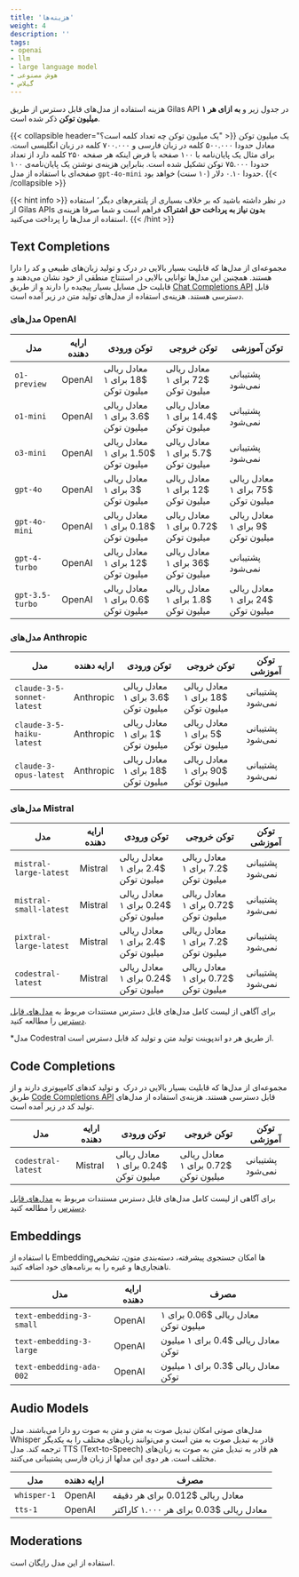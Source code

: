 ```yaml
---
title: 'هزینه‌ها'
weight: 4
description: ''
tags:
- openai
- llm
- large language model
- هوش مصنوعی
- گیلاس
---
```




هزینه استفاده از مدل‌های قابل دسترس از طریق Gilas API در جدول زیر و **به ازای هر ۱ میلیون توکن** ذکر شده است.  

{{< collapsible header="یک میلیون توکن چه تعداد کلمه است؟" >}}
یک میلیون توکن معادل حدودا ۵۰۰.۰۰۰ کلمه در زبان فارسی و ۷۰۰.۰۰۰ کلمه در زبان انگلیسی است. برای مثال یک پایان‌نامه با ۱۰۰ صفحه با فرض اینکه هر صفحه ۲۵۰ کلمه دارد از تعداد حدودا ۷۵.۰۰۰ توکن تشکیل شده است. بنابراین هزینه‌ی نوشتن یک پایان‌نامه‌ی ۱۰۰ صفحه‌ای با استفاده از مدل‌ `gpt-4o-mini`   حدودا ۰.۱۰ دلار (۱۰ سنت) خواهد بود.
{{< /collapsible >}}


{{< hint info >}}
در نظر داشته باشید که بر خلاف بسیاری از پلتفرم‌های دیگر٬ استفاده از Gilas APIs **بدون نیاز به پرداخت حق اشتراک** فراهم است و شما صرفا هزینه‌ی استفاده از مدل‌ها را پرداخت می‌کنید.
{{< /hint >}}


## Text Completions

مجموعه‌ای از مدل‌ها که قابلیت بسیار بالایی در درک و تولید زبان‌های طبیعی و کد را دارا هستند. همچنین این مدل‌ها توانایی بالایی در استنتاج منطقی از خود نشان می‌دهند و قابلیت حل مسایل بسیار پیچیده را دارند  و از طریق [Chat Completions API](/apis/chat-completions) قابل دسترسی هستند. هزینه‌ی استفاده از مدل‌های تولید متن در زیر آمده است.


### **مدل‌های OpenAI**
 مدل | ارایه دهنده | توکن ورودی | توکن خروجی | توکن آموزشی
---|----------|-----|-----|-----
`o1-preview`	 | OpenAI |  معادل ریالی $18  برای ۱ میلیون توکن | معادل ریالی $72 برای ۱ میلیون توکن  | پشتیبانی نمی‌شود
`o1-mini`	 | OpenAI | معادل ریالی $3.6 برای ۱ میلیون توکن | معادل ریالی $14.4 برای ۱ میلیون توکن | پشتیبانی نمی‌شود
`o3-mini`	 | OpenAI | معادل ریالی $1.50 برای ۱ میلیون توکن | معادل ریالی $5.7 برای ۱ میلیون توکن | پشتیبانی نمی‌شود
`gpt-4o`	 | OpenAI | معادل ریالی $3 برای ۱ میلیون توکن | معادل ریالی $12 برای ۱ میلیون توکن | معادل ریالی $75 برای ۱ میلیون توکن
`gpt-4o-mini`	 | OpenAI | معادل ریالی $0.18 برای ۱ میلیون توکن | معادل ریالی $0.72 برای ۱ میلیون توکن | معادل ریالی $9 برای ۱ میلیون توکن
`gpt-4-turbo`	 | OpenAI | معادل ریالی $12 برای ۱ میلیون توکن | معادل ریالی $36 برای ۱ میلیون توکن | پشتیبانی نمی‌شود
`gpt-3.5-turbo` | OpenAI | معادل ریالی $0.6 برای ۱ میلیون توکن | معادل ریالی $1.8 برای ۱ میلیون توکن | معادل ریالی $24 برای ۱ میلیون توکن

### **مدل‌های Anthropic**

 مدل | ارایه دهنده | توکن ورودی | توکن خروجی | توکن آموزشی
---|----------|-----|-----|-----
`claude-3-5-sonnet-latest`	 | Anthropic | معادل ریالی $3.6 برای ۱ میلیون توکن | معادل ریالی $18 برای ۱ میلیون توکن | پشتیبانی نمی‌شود
`claude-3-5-haiku-latest`	 | Anthropic | معادل ریالی $1 برای ۱ میلیون توکن | معادل ریالی $5 برای ۱ میلیون توکن | پشتیبانی نمی‌شود
`claude-3-opus-latest`	 | Anthropic | معادل ریالی $18 برای ۱ میلیون توکن | معادل ریالی $90 برای ۱ میلیون توکن | پشتیبانی نمی‌شود

### **مدل‌های Mistral**

 مدل | ارایه دهنده | توکن ورودی | توکن خروجی | توکن آموزشی
---|----------|-----|-----|-----
`mistral-large-latest`	 | Mistral | معادل ریالی $2.4 برای ۱ میلیون توکن | معادل ریالی $7.2 برای ۱ میلیون توکن | پشتیبانی نمی‌شود
`mistral-small-latest`	 | Mistral | معادل ریالی $0.24 برای ۱ میلیون توکن | معادل ریالی $0.72 برای ۱ میلیون توکن | پشتیبانی نمی‌شود
`pixtral-large-latest`	 | Mistral | معادل ریالی $2.4 برای ۱ میلیون توکن | معادل ریالی $7.2 برای ۱ میلیون توکن | پشتیبانی نمی‌شود
`codestral-latest`	 | Mistral | معادل ریالی $0.24 برای ۱ میلیون توکن | معادل ریالی $0.72 برای ۱ میلیون توکن | پشتیبانی نمی‌شود


برای آگاهی از لیست کامل مدل‌های قابل دسترس مستندات مربوط به [مدل‌های قابل دسترس](/models) را مطالعه کنید.

*مدل Codestral از طریق هر دو اندپوینت تولید متن و تولید کد قابل دسترس است.

## Code Completions

مجموعه‌ای از مدل‌ها که قابلیت بسیار بالایی در درک  و تولید کدهای کامپیوتری دارند و از طریق [Code Completions API](/fim/chat-completions) قابل دسترسی هستند. هزینه‌ی استفاده از مدل‌های تولید کد در زیر آمده است.

 مدل | ارایه دهنده | توکن ورودی | توکن خروجی | توکن آموزشی
---|----------|-----|-----|-----
`codestral-latest`	 | Mistral | معادل ریالی $0.24 برای ۱ میلیون توکن | معادل ریالی $0.72 برای ۱ میلیون توکن | پشتیبانی نمی‌شود

برای آگاهی از لیست کامل مدل‌های قابل دسترس مستندات مربوط به [مدل‌های قابل دسترس](/models) را مطالعه کنید.

## Embeddings

با استفاده از Embeddingها امکان جستجوی پیشرفته، دسته‌بندی متون، تشخیص ناهنجاری‌ها و غیره را به برنامه‌های خود اضافه کنید.

 مدل | ارایه دهنده | مصرف
---|---|----------
`text-embedding-3-small` | OpenAI | معادل ریالی $0.06 برای ۱ میلیون توکن
`text-embedding-3-large` | OpenAI | معادل ریالی $0.4 برای ۱ میلیون توکن
`text-embedding-ada-002` | OpenAI | معادل ریالی $0.3 برای ۱ میلیون توکن

## Audio Models

مدل‌های صوتی امکان تبدیل صوت به متن و متن به صوت رو دارا می‌باشند.
مدل Whisper قادر به تبدیل صوت به متن است و می‌توانند زبان‌های مختلف را به یکدیگر ترجمه کند.
مدل TTS (Text-to-Speech) هم قادر به تبدیل متن به صوت به زبان‌های مختلف است.
هر دوی این مدلها از زبان فارسی پشتیبانی می‌کنند.

 مدل | ارایه دهنده | مصرف
---|---|----------
`whisper-1` | OpenAI | معادل ریالی $0.012 برای هر دقیقه
`tts-1` | OpenAI | معادل ریالی $0.03 برای هر ۱.۰۰۰ کاراکتر

## Moderations

استفاده از این مدل رایگان است.
